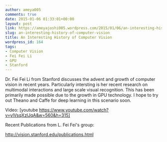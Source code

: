 ```yaml
---
author: ameya005
comments: true
date: 2015-01-06 01:33:01+00:00
layout: post
link: https://ameyajoshi005.wordpress.com/2015/01/06/an-interesting-history-of-computer-vision/
slug: an-interesting-history-of-computer-vision
title: An Interesting History of Computer Vision
wordpress_id: 164
tags:
- Computer Vision
- Fei Fei Li
- GPU
- Stanford
---
```


Dr. Fei Fei Li from Stanford discusses the advent and growth of computer vision in recent years. Particularly intersting is her recent research on multimodal interactions and large scale visual recognition. This has been primarily made possible due to the growth in GPU technology. I hope to try out Theano and Caffe for deep learning in this scenario soon.

Video:
[youtube https://www.youtube.com/watch?v=ylVsqXzlJqA&w=560&h=315]

Recent Publications from L. Fei Fei's group:

http://vision.stanford.edu/publications.html
